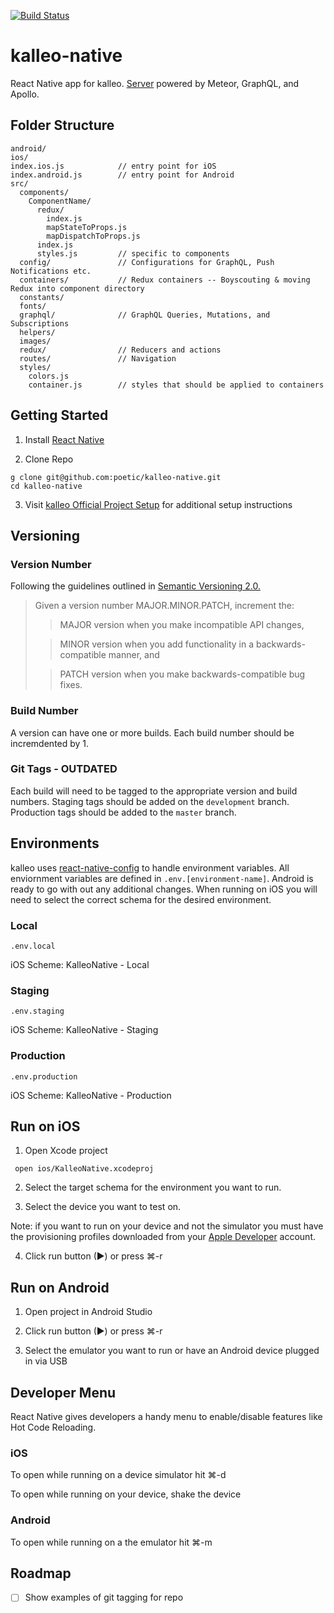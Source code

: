 [![Build Status](https://travis-ci.com/poetic/kalleo-native.svg?token=PYcRj3Zqb2D6A4pLqBZX&branch=master)](https://travis-ci.com/poetic/kalleo-native)

# kalleo-native

React Native app for kalleo. [Server](https://github.com/poetic/kalleo-app-server) powered by Meteor, GraphQL, and Apollo.

## Folder Structure

```
android/
ios/
index.ios.js            // entry point for iOS
index.android.js        // entry point for Android
src/
  components/
    ComponentName/
      redux/
        index.js
        mapStateToProps.js
        mapDispatchToProps.js
      index.js
      styles.js         // specific to components
  config/               // Configurations for GraphQL, Push Notifications etc.
  containers/           // Redux containers -- Boyscouting & moving Redux into component directory
  constants/
  fonts/
  graphql/              // GraphQL Queries, Mutations, and Subscriptions
  helpers/
  images/
  redux/                // Reducers and actions
  routes/               // Navigation
  styles/
    colors.js
    container.js        // styles that should be applied to containers
```


## Getting Started

1. Install [React Native](http://facebook.github.io/react-native/)

2. Clone Repo

  ```
  g clone git@github.com:poetic/kalleo-native.git
  cd kalleo-native
  ```

3. Visit [kalleo Official Project Setup](https://github.com/poetic/kalleo-app-server/wiki/Project-Setup) for additional setup instructions

## Versioning

### Version Number

Following the guidelines outlined in [Semantic Versioning 2.0.](http://semver.org/)

> Given a version number MAJOR.MINOR.PATCH, increment the:
> > MAJOR version when you make incompatible API changes,
> &nbsp;
>
> > MINOR version when you add functionality in a backwards-compatible manner, and
> &nbsp;
>
> > PATCH version when you make backwards-compatible bug fixes.

### Build Number

A version can have one or more builds. Each build number should be incremdented by 1.

### Git Tags - OUTDATED

Each build will need to be tagged to the appropriate version and build numbers. Staging tags should be added on the `development` branch. Production tags should be added to the `master` branch.

## Environments

kalleo uses [react-native-config](https://github.com/luggit/react-native-config) to handle environment variables. All enviornment variables are defined in `.env.[environment-name]`. Android is ready to go with out any additional changes. When running on iOS you will need to select the correct schema for the desired environment.

### Local

`.env.local`

iOS Scheme: KalleoNative - Local

### Staging

`.env.staging`

iOS Scheme: KalleoNative - Staging

### Production

`.env.production`

iOS Scheme: KalleoNative - Production

## Run on iOS

1. Open Xcode project

  ```
   open ios/KalleoNative.xcodeproj
  ```

2. Select the target schema for the environment you want to run.

3. Select the device you want to test on.

  Note: if you want to run on your device and not the simulator you must have the provisioning profiles downloaded from your [Apple Developer]() account.

4. Click run button (&#9658;) or press &#x2318;-r

## Run on Android

1. Open project in Android Studio

2. Click run button (&#9658;) or press &#x2318;-r

3. Select the emulator you want to run or have an Android device plugged in via USB

## Developer Menu

React Native gives developers a handy menu to enable/disable features like Hot Code Reloading.

### iOS

To open while running on a device simulator hit &#x2318;-d

To open while running on your device, shake the device

### Android

To open while running on a the emulator hit &#x2318;-m

## Roadmap

- [ ] Show examples of git tagging for repo
